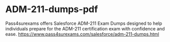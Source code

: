 # ADM-211-dumps-pdf
Pass4surexams offers Salesforce ADM-211 Exam Dumps designed to help individuals prepare for the ADM-211 certification exam with confidence and ease. https://www.pass4surexams.com/salesforce/adm-211-dumps.html

